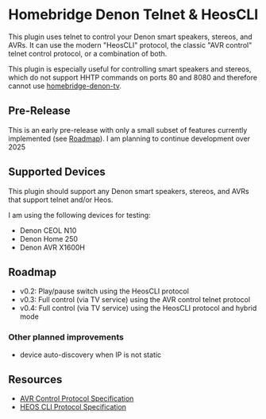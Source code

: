# Homebridge Denon Telnet & HeosCLI
This plugin uses telnet to control your Denon smart speakers, stereos, and AVRs. It can use the modern "HeosCLI" protocol, the classic "AVR control" telnet control protocol, or a combination of both. 

This plugin is especially useful for controlling smart speakers and stereos, which do not support HHTP commands on ports 80 and 8080 and therefore cannot use [homebridge-denon-tv](https://github.com/grzegorz914/homebridge-denon-tv).

## Pre-Release
This is an early pre-release with only a small subset of features currently implemented (see [Roadmap](#roadmap)). I am planning to continue development over 2025

## Supported Devices
This plugin should support any Denon smart speakers, stereos, and AVRs that support telnet and/or Heos. 

I am using the following devices for testing:
- Denon CEOL N10
- Denon Home 250
- Denon AVR X1600H

## Roadmap
- v0.2: Play/pause switch using the HeosCLI protocol
- v0.3: Full control (via TV service) using the AVR control telnet protocol
- v0.4: Full control (via TV service) using the HeosCLI protocol and hybrid mode

### Other planned improvements
- device auto-discovery when IP is not static

## Resources
- [AVR Control Protocol Specification](https://assets.denon.com/documentmaster/uk/avr1713_avr1613_protocol_v860.pdf)
- [HEOS CLI Protocol Specification](https://rn.dmglobal.com/usmodel/HEOS_CLI_ProtocolSpecification-Version-1.17.pdf)
